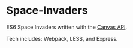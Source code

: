 # Space-Invaders

ES6 Space Invaders written with the [Canvas API](https://developer.mozilla.org/en-US/docs/Web/API/Canvas_API).

Tech includes: Webpack, LESS, and Express.
